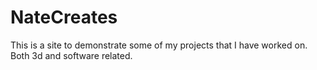 # NateCreates
This is a site to demonstrate some of my projects that I have worked on.  Both 3d and software related.  
